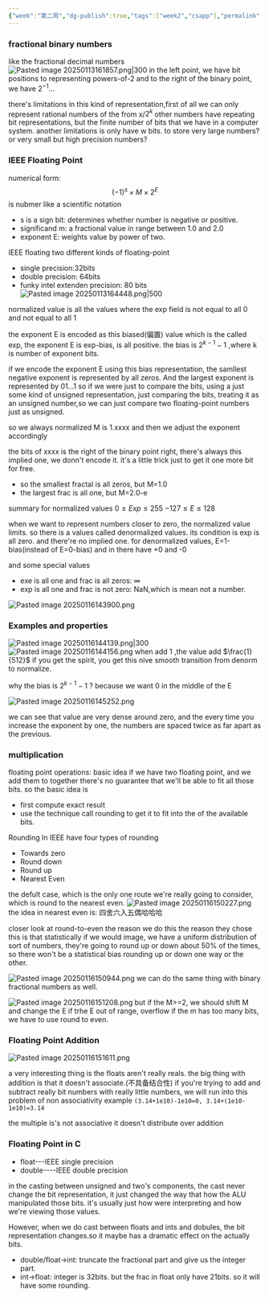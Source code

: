 ```yaml
---
{"week":"第二周","dg-publish":true,"tags":["week2","csapp"],"permalink":"/CSAPP Computer-System-A-Program-Perspective/Lecture 04 Floating Point/","dgPassFrontmatter":true,"noteIcon":"","created":"2025-01-13T16:09:18.605+08:00","updated":"2025-04-19T09:52:57.801+08:00"}
---
```



### fractional binary numbers
like the fractional decimal numbers
![Pasted image 20250113161857.png|300](/img/user/accessory/Pasted%20image%2020250113161857.png)
in the left point, we have bit positions to representing powers-of-2
and to the right of the binary point, we have $2^{-1}$...

there's limitations in this kind of representation,first of all we can only represent rational numbers of the from x/$2^k$ 
other numbers have repeating bit representations, but the finite number of bits that we have in a computer system.
another limitations is only have w bits.  to store very large numbers? or very small but high precision numbers?

### IEEE Floating Point
numerical form: 
$$
(-1)^s \times M  \times 2^E
$$
is nubmer like a scientific notation
- s is a sign bit: determines whether number is negative or positive.
- significand m: a fractional value in range between 1.0 and 2.0
- exponent E: weights value by power of two.

IEEE floating two different kinds of floating-point 
- single precision:32bits
- double precision: 64bits
- funky intel extenden precision: 80 bits
![Pasted image 20250113164448.png|500](/img/user/accessory/Pasted%20image%2020250113164448.png)

normalized value is all the values where the exp field is not equal to all 0 and not equal to all 1

the exponent E is encoded as this biased(偏置) value which is the called exp, the exponent E is exp-bias,   is all positive.
the bias is $2^{k-1}-1$ ,where k is number of exponent bits.

if we encode the exponent E using this bias representation, the samllest negative exponent is represented by all zeros. And the largest exponent is represented by 01...1
so if we were just to compare the bits, using a just some kind of unsigned representation, just comparing the bits, treating it as an unsigned number,so we can just compare two floating-point  numbers just as unsigned.

so we always normalized M is 1.xxxx and then we adjust the exponent accordingly

the bits of xxxx  is the right of the binary point right, there's always this implied one, we donn't encode it. it's a little trick just to get it one more bit for free.
- so the smallest fractal is all zeros, but M=1.0
- the largest frac is all one, but M=2.0-e

summary for normalized values
$0 \leq Exp \leq 255$
$-127 \leq E \leq 128$ 

when we want to represent numbers closer to zero, the normalized value limits.
so there is a values called denormalized values.
its condition is exp is all zero. and there're no implied one.
for denormalized values, E=1-bias(instead of E=0-bias)
and in there have +0 and -0

and some special values
- exe is all one and frac is all zeros: ∞
- exp is all one and frac is not zero: NaN,which is mean not a number.

![Pasted image 20250116143900.png](/img/user/accessory/Pasted%20image%2020250116143900.png)

### Examples and properties
![Pasted image 20250116144139.png|300](/img/user/accessory/Pasted%20image%2020250116144139.png)
 ![Pasted image 20250116144156.png](/img/user/accessory/Pasted%20image%2020250116144156.png)
 when add 1 ,the value add $\frac{1}{512}$
 if you get the spirit, you get this nive smooth transition from denorm to normalize.

why the bias is $2^{k-1}-1$ ?
	because we want 0 in the middle of the E

![Pasted image 20250116145252.png](/img/user/accessory/Pasted%20image%2020250116145252.png)

we can see that value are very dense around zero, and the every time you increase the exponent by one,  the numbers are spaced twice as far apart as the previous.

### multiplication
floating point operations: basic idea
if we have two floating point, and we add them to together there's no guarantee that we'll be able to fit all those bits.
so the basic idea is 
- first compute exact result
- use the technique call rounding to get it to fit into the of the available bits.


Rounding
In IEEE have four types of rounding
- Towards zero
- Round down
- Round up
- Nearest Even

the defult case, which is the only one route we're really going to consider, which is round to the nearest even.
![Pasted image 20250116150227.png](/img/user/accessory/Pasted%20image%2020250116150227.png)
the idea in nearest even is:
四舍六入五偶哈哈哈

closer look at round-to-even
the reason we do this the reason they chose this is that statistically
if we would image, we have a uniform distribution of sort of numbers, they're going to round up or down about 50% of the times, so there won't be a statistical bias rounding up or down one way or the other.

![Pasted image 20250116150944.png](/img/user/accessory/Pasted%20image%2020250116150944.png)
we can do the same thing with binary fractional numbers as well.


![Pasted image 20250116151208.png](/img/user/accessory/Pasted%20image%2020250116151208.png)
but if the M>=2, we should shift M and change the E
if trhe E out of range, overflow
if the m has too many bits, we have to use round to even.


### Floating Point Addition
![Pasted image 20250116151611.png](/img/user/accessory/Pasted%20image%2020250116151611.png)

a very interesting  thing is the floats aren't really reals.
the big thing with addition is that it doesn't  associate.(不具备结合性)
if you're trying to add and subtract really bit numbers with really little numbers, we will run into this problem of non associativity
example
`(3.14+1e10)-1e10=0, 3.14+(1e10-1e10)=3.14`

the multiple  is's not associative
it doesn't distribute over addition


### Floating Point in C
- float---IEEE single precision 
- double----IEEE double precision 

in the casting between unsigned and two's components, the cast never change the bit representation, it just changed the way that how the ALU manipulated those bits. it's usually just how were interpreting and how we're viewing those values.

However, when we do cast between floats and ints and dobules, the bit representation changes.so it maybe has a dramatic effect on the actually bits.
- double/float->int: truncate the fractional part and give us the integer part.
- int->float: integer is 32bits.  but the frac in float only have 21bits. so it will have some rounding.
